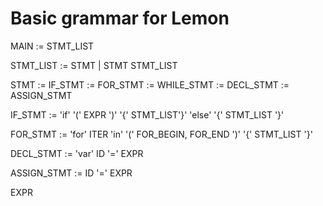 # Basic grammar for Lemon


MAIN 
    := STMT_LIST 

STMT_LIST
    := STMT | STMT STMT_LIST 

STMT
    := IF_STMT 
    := FOR_STMT 
    := WHILE_STMT
    := DECL_STMT 
    := ASSIGN_STMT 

IF_STMT
    := 'if' '(' EXPR ')' '{' STMT_LIST'}' 'else' '{' STMT_LIST '}'

FOR_STMT
    := 'for' ITER 'in' '(' FOR_BEGIN, FOR_END ')' '{' STMT_LIST '}'

DECL_STMT
    := 'var' ID '=' EXPR

ASSIGN_STMT
    := ID '=' EXPR 

EXPR
